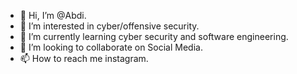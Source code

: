 - 👋 Hi, I’m @Abdi.
- 👀 I’m interested in cyber/offensive security.
- 🌱 I’m currently learning cyber security and software engineering. 
- 💞️ I’m looking to collaborate on Social Media.  
- 📫 How to reach me instagram.

<!---
Abdi/Abdi is a ✨ special ✨ repository because its `README.md` (this file) appears on your GitHub profile.
You can click the Preview link to take a look at your changes.
--->
